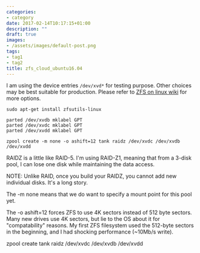 ```yaml
---
categories:
- category
date: 2017-02-14T10:17:15+01:00
description: ""
draft: true
images:
- /assets/images/default-post.png
tags:
- tag1
- tag2
title: zfs_cloud_ubuntu16.04
---
```



I am using the device entries `/dev/xvd*` for testing purpose. Other choices may be best suitable for production.
Please refer to [ZFS on linux wiki](https://github.com/zfsonlinux/zfs/wiki/faq#selecting-dev-names-when-creating-a-pool) for more options.

```shell
sudo apt-get install zfsutils-linux

parted /dev/xvdb mklabel GPT
parted /dev/xvdc mklabel GPT
parted /dev/xvdd mklabel GPT

zpool create -m none -o ashift=12 tank raidz /dev/xvdc /dev/xvdb /dev/xvdd
```




RAIDZ is a little like RAID-5. I'm using RAID-Z1, meaning that from a 3-disk pool, I can lose one disk while maintaining the data access.

NOTE: Unlike RAID, once you build your RAIDZ, you cannot add new individual disks. It's a long story.

The -m none means that we do want to specify a mount point for this pool yet.

The -o ashift=12 forces ZFS to use 4K sectors instead of 512 byte sectors. Many new drives use 4K sectors, but lie to the OS about it for "compatability" reasons. My first ZFS filesystem used the 512-byte sectors in the beginning, and I had shocking performance (~10Mb/s write).


zpool create tank raidz /dev/xvdc /dev/xvdb /dev/xvdd 


